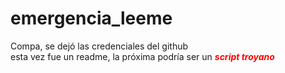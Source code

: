 # emergencia_leeme

Compa, se dejó las credenciales del github
<br>
esta vez fue un readme, la próxima podría ser un <i><b style="color:red;">script troyano</b></i>
